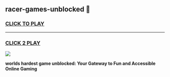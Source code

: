 
## racer-games-unblocked 👋
<h3>
<a href="https://premium.freeplayer.one?title=racer-games-unblocked&ref=14F">CLICK TO PLAY</a></h3>
<hr>

<h3>
<a href="https://premium.freeplayer.one?title=racer-games-unblocked&ref=14F">CLICK 2 PLAY</a>
  
</h3>

<a href="https://premium.freeplayer.one?title=racer-games-unblocked&ref=12F/"><img src="https://clearcache.store/games.png"></a>


**worlds hardest game unblocked: Your Gateway to Fun and Accessible Online Gaming**
